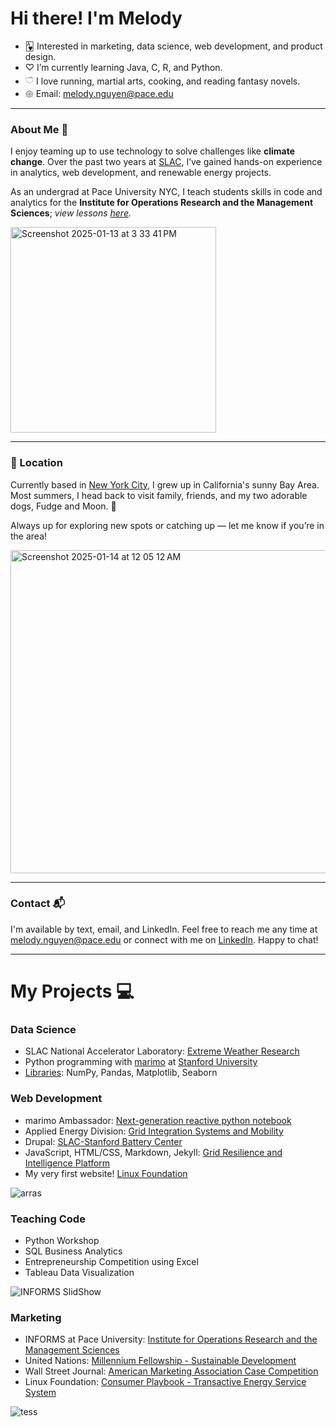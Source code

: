 # Hi there! I'm Melody

- 🂱 Interested in marketing, data science, web development, and product design.
- ♡ I’m currently learning Java, C, R, and Python.
- 𓎩 I love running, martial arts, cooking, and reading fantasy novels.
- 𑁍 Email: melody.nguyen@pace.edu

____________________________________________________________________________________

### About Me 🧸

I enjoy teaming up to use technology to solve challenges like **climate change**. Over the past two years at [SLAC](https://www6.slac.stanford.edu/), I’ve gained hands-on experience in analytics, web development, and renewable energy projects. 

As an undergrad at Pace University NYC, I teach students skills in code and analytics for the **Institute for Operations Research and the Management Sciences**; *view lessons [here](https://github.com/melodyxnguyen#teaching-code).*

<img width="329" alt="Screenshot 2025-01-13 at 3 33 41 PM" src="https://github.com/user-attachments/assets/71c9dee8-e606-48f7-b92d-17f8779441a0" />


____________________________________________________________________________________

### 📍 Location
Currently based in [New York City](https://www.pace.edu/news/four-lubin-students-named-united-nations-millennium-fellows), I grew up in California's sunny Bay Area. Most summers, I head back to visit family, friends, and my two adorable dogs, Fudge and Moon. 🐾

Always up for exploring new spots or catching up — let me know if you’re in the area!

<img width="517" alt="Screenshot 2025-01-14 at 12 05 12 AM" src="https://github.com/user-attachments/assets/d5e175f9-3770-4820-83cc-1a65a21e8471" />


____________________________________________________________________________________

### Contact 📬
I'm available by text, email, and LinkedIn. Feel free to reach me any time at melody.nguyen@pace.edu or connect with me on [LinkedIn](https://www.linkedin.com/in/melodyxnguyen/). 
Happy to chat!

____________________________________________________________________________________

# My Projects 💻

### Data Science 
- SLAC National Accelerator Laboratory: [Extreme Weather Research](https://github.com/user-attachments/files/18403394/ResearchReport.pdf)
- Python programming with [marimo](https://marimo.io/) at [Stanford University](https://marimo.sites.stanford.edu/blog/data-visualization)
 - [Libraries](https://marimo.io/p/@regrow/regrow-temperature-report?show-code=false): NumPy, Pandas, Matplotlib, Seaborn



### Web Development
- marimo Ambassador: [Next-generation reactive python notebook](https://marimo.sites.stanford.edu/)
- Applied Energy Division: [Grid Integration Systems and Mobility](https://gismo.slac.stanford.edu/)
- Drupal: [SLAC-Stanford Battery Center](https://batterycenter.slac.stanford.edu/)
- JavaScript, HTML/CSS, Markdown, Jekyll: [Grid Resilience and Intelligence Platform](https://www.grip.energy/)
- My very first website! [Linux Foundation](https://www.arras.energy/)
  
![arras](https://github.com/user-attachments/assets/f30ea98a-eb8d-4d21-ad3f-b8e0db4dbca8)


### Teaching Code
- Python Workshop
- SQL Business Analytics
- Entrepreneurship Competition using Excel
- Tableau Data Visualization

![INFORMS SlidShow](https://github.com/user-attachments/assets/7db472d1-238d-4b3a-95ec-6604350853de)



### Marketing
- INFORMS at Pace University: [Institute for Operations Research and the Management Sciences](https://www.instagram.com/informs_pace/)
- United Nations: [Millennium Fellowship - Sustainable Development](https://www.millenniumfellows.org/post/melody-ngyuen-a-millennium-fellow-s-journey-from-local-initiatives-to-the-united-nations)
- Wall Street Journal: [American Marketing Association Case Competition](https://www.canva.com/design/DAFUr-YZt0I/reH7RhIx1Jf9DCKXKRvlHA/view?)
- Linux Foundation: [Consumer Playbook - Transactive Energy Service System](https://www.canva.com/design/DAFgsSLel8E/q1u12uTSfEgrS1q12E98cw/view?utm_content=DAFgsSLel8E&utm_campaign=designshare&utm_medium=link&utm_source=editor)


![tess](https://github.com/user-attachments/assets/f5eb26fc-c408-4f80-8a9d-230196c864e6)





